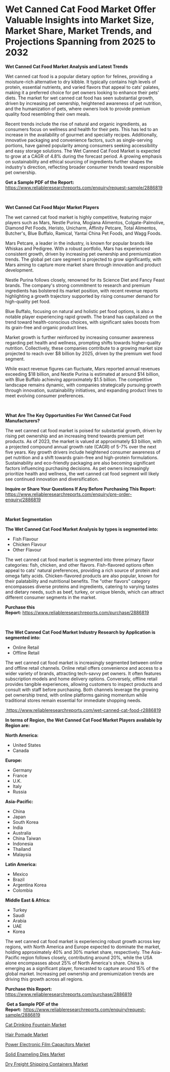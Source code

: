 <p><h1>Wet Canned Cat Food Market Offer Valuable Insights into Market Size, Market Share, Market Trends, and Projections Spanning from 2025 to 2032</h1></p><p><strong>Wet Canned Cat Food Market Analysis and Latest Trends</strong></p>
<p><p>Wet canned cat food is a popular dietary option for felines, providing a moisture-rich alternative to dry kibble. It typically contains high levels of protein, essential nutrients, and varied flavors that appeal to cats' palates, making it a preferred choice for pet owners looking to enhance their pets’ diets. The market for wet canned cat food has seen substantial growth, driven by increasing pet ownership, heightened awareness of pet nutrition, and the humanization of pets, where owners look to provide premium quality food resembling their own meals.</p><p>Recent trends include the rise of natural and organic ingredients, as consumers focus on wellness and health for their pets. This has led to an increase in the availability of gourmet and specialty recipes. Additionally, innovative packaging and convenience factors, such as single-serving portions, have gained popularity among consumers seeking accessibility and easy storage solutions. The Wet Canned Cat Food Market is expected to grow at a CAGR of 4.8% during the forecast period. A growing emphasis on sustainability and ethical sourcing of ingredients further shapes the industry's direction, reflecting broader consumer trends toward responsible pet ownership.</p></p>
<p><strong>Get a Sample PDF of the Report:&nbsp;</strong> <a href="https://www.reliableresearchreports.com/enquiry/request-sample/2886819?utm_campaign=36&utm_medium=2&utm_source=Github&utm_content=ia&utm_term=13032025&utm_id=wet-canned-cat-food">https://www.reliableresearchreports.com/enquiry/request-sample/2886819</a></p>
<p>&nbsp;</p>
<p><strong>Wet Canned Cat Food Major Market Players</strong></p>
<p><p>The wet canned cat food market is highly competitive, featuring major players such as Mars, Nestle Purina, Mogiana Alimentos, Colgate-Palmolive, Diamond Pet Foods, Heristo, Unicharm, Affinity Petcare, Total Alimentos, Butcher's, Blue Buffalo, Ramical, Yantai China Pet Foods, and Wagg Foods. </p><p>Mars Petcare, a leader in the industry, is known for popular brands like Whiskas and Pedigree. With a robust portfolio, Mars has experienced consistent growth, driven by increasing pet ownership and premiumization trends. The global pet care segment is projected to grow significantly, with Mars aiming to capture more market share through innovation and product development.</p><p>Nestle Purina follows closely, renowned for its Science Diet and Fancy Feast brands. The company's strong commitment to research and premium ingredients has bolstered its market position, with recent revenue reports highlighting a growth trajectory supported by rising consumer demand for high-quality pet food.</p><p>Blue Buffalo, focusing on natural and holistic pet food options, is also a notable player experiencing rapid growth. The brand has capitalized on the trend toward health-conscious choices, with significant sales boosts from its grain-free and organic product lines.</p><p>Market growth is further reinforced by increasing consumer awareness regarding pet health and wellness, prompting shifts towards higher-quality nutrition. Collectively, these companies contribute to a growing market size projected to reach over $8 billion by 2025, driven by the premium wet food segment.</p><p>While exact revenue figures can fluctuate, Mars reported annual revenues exceeding $18 billion, and Nestle Purina is estimated at around $14 billion, with Blue Buffalo achieving approximately $1.5 billion. The competitive landscape remains dynamic, with companies strategically pursuing growth through innovation, sustainability initiatives, and expanding product lines to meet evolving consumer preferences.</p></p>
<p>&nbsp;</p>
<p><strong>What Are The Key Opportunities For Wet Canned Cat Food Manufacturers?</strong></p>
<p><p>The wet canned cat food market is poised for substantial growth, driven by rising pet ownership and an increasing trend towards premium pet products. As of 2023, the market is valued at approximately $3 billion, with a projected compound annual growth rate (CAGR) of 5-7% over the next five years. Key growth drivers include heightened consumer awareness of pet nutrition and a shift towards grain-free and high-protein formulations. Sustainability and eco-friendly packaging are also becoming significant factors influencing purchasing decisions. As pet owners increasingly prioritize health and wellness, the wet canned cat food segment will likely see continued innovation and diversification.</p></p>
<p><strong>Inquire or Share Your Questions If Any Before Purchasing This Report:</strong> <a href="https://www.reliableresearchreports.com/enquiry/pre-order-enquiry/2886819?utm_campaign=36&utm_medium=2&utm_source=Github&utm_content=ia&utm_term=13032025&utm_id=wet-canned-cat-food">https://www.reliableresearchreports.com/enquiry/pre-order-enquiry/2886819</a></p>
<p>&nbsp;</p>
<p><strong>Market Segmentation</strong></p>
<p><strong>The Wet Canned Cat Food Market Analysis by types is segmented into:</strong></p>
<p><ul><li>Fish Flavour</li><li>Chicken Flavour</li><li>Other Flavour</li></ul></p>
<p><p>The wet canned cat food market is segmented into three primary flavor categories: fish, chicken, and other flavors. Fish-flavored options often appeal to cats' natural preferences, providing a rich source of protein and omega fatty acids. Chicken-flavored products are also popular, known for their palatability and nutritional benefits. The "other flavors" category encompasses diverse proteins and ingredients, catering to varying tastes and dietary needs, such as beef, turkey, or unique blends, which can attract different consumer segments in the market.</p></p>
<p><strong>Purchase this Report:&nbsp;</strong><a href="https://www.reliableresearchreports.com/purchase/2886819?utm_campaign=36&utm_medium=2&utm_source=Github&utm_content=ia&utm_term=13032025&utm_id=wet-canned-cat-food">https://www.reliableresearchreports.com/purchase/2886819</a></p>
<p>&nbsp;</p>
<p><strong>The Wet Canned Cat Food Market Industry Research by Application is segmented into:</strong></p>
<p><ul><li>Online Retail</li><li>Offline Retail</li></ul></p>
<p><p>The wet canned cat food market is increasingly segmented between online and offline retail channels. Online retail offers convenience and access to a wider variety of brands, attracting tech-savvy pet owners. It often features subscription models and home delivery options. Conversely, offline retail provides tangible experiences, allowing customers to inspect products and consult with staff before purchasing. Both channels leverage the growing pet ownership trend, with online platforms gaining momentum while traditional stores remain essential for immediate shopping needs.</p></p>
<p><a href="https://www.reliableresearchreports.com/wet-canned-cat-food-r2886819?utm_campaign=36&utm_medium=2&utm_source=Github&utm_content=ia&utm_term=13032025&utm_id=wet-canned-cat-food">&nbsp;https://www.reliableresearchreports.com/wet-canned-cat-food-r2886819</a></p>
<p><strong>In terms of Region, the Wet Canned Cat Food Market Players available by Region are:</strong></p>
<p>
    <p> <strong> North America: </strong>
        <ul>
            <li>United States</li>
            <li>Canada</li>
        </ul>
        </p> 
    <p> <strong> Europe: </strong>
        <ul>
            <li>Germany</li>
            <li>France</li>
            <li>U.K.</li>
            <li>Italy</li>
            <li>Russia</li>
        </ul>
        </p> 
    <p> <strong> Asia-Pacific: </strong>
        <ul>
            <li>China</li>
            <li>Japan</li>
            <li>South Korea</li>
            <li>India</li>
            <li>Australia</li>
            <li>China Taiwan</li>
            <li>Indonesia</li>
            <li>Thailand</li>
            <li>Malaysia</li>
        </ul>
        </p> 
    <p> <strong> Latin America: </strong>
        <ul>
            <li>Mexico</li>
            <li>Brazil</li>
            <li>Argentina Korea</li>
            <li>Colombia</li>
        </ul>
        </p> 
    <p> <strong> Middle East & Africa: </strong>
        <ul>
            <li>Turkey</li>
            <li>Saudi</li>
            <li>Arabia</li>
            <li>UAE</li>
            <li>Korea</li>
        </ul>
    </p>
    </p>
<p><p>The wet canned cat food market is experiencing robust growth across key regions, with North America and Europe expected to dominate the market, holding approximately 40% and 30% market share, respectively. The Asia-Pacific region follows closely, contributing around 20%, while the USA alone encompasses about 25% of North America's share. China is emerging as a significant player, forecasted to capture around 15% of the global market. Increasing pet ownership and premiumization trends are driving this growth across all regions.</p></p>
<p><strong>Purchase this Report: </strong><a href="https://www.reliableresearchreports.com/purchase/2886819?utm_campaign=36&utm_medium=2&utm_source=Github&utm_content=ia&utm_term=13032025&utm_id=wet-canned-cat-food">https://www.reliableresearchreports.com/purchase/2886819</a></p>
<p>&nbsp;<strong>Get a Sample PDF of the Report:&nbsp;&nbsp;</strong><a href="https://www.reliableresearchreports.com/enquiry/request-sample/2886819?utm_campaign=36&utm_medium=2&utm_source=Github&utm_content=ia&utm_term=13032025&utm_id=wet-canned-cat-food">https://www.reliableresearchreports.com/enquiry/request-sample/2886819</a></p>
<p><strong></strong></p>
<p><p><a href="https://github.com/vsiljgestel/Market-Research-Report-List-1/blob/main/cat-drinking-fountain-market.md?utm_campaign=36&utm_medium=2&utm_source=Github&utm_content=ia&utm_term=13032025&utm_id=wet-canned-cat-food">Cat Drinking Fountain Market</a></p><p><a href="https://github.com/kalsirollija/Market-Research-Report-List-1/blob/main/hair-pomade-market.md?utm_campaign=36&utm_medium=2&utm_source=Github&utm_content=ia&utm_term=13032025&utm_id=wet-canned-cat-food">Hair Pomade Market</a></p><p><a href="https://github.com/belhejmawoue/Market-Research-Report-List-1/blob/main/power-electronic-film-capacitors-market.md?utm_campaign=36&utm_medium=2&utm_source=Github&utm_content=ia&utm_term=13032025&utm_id=wet-canned-cat-food">Power Electronic Film Capacitors Market</a></p><p><a href="https://github.com/boudykodumi/Market-Research-Report-List-1/blob/main/solid-enameling-dies-market.md?utm_campaign=36&utm_medium=2&utm_source=Github&utm_content=ia&utm_term=13032025&utm_id=wet-canned-cat-food">Solid Enameling Dies Market</a></p><p><a href="https://github.com/shamyzinniwl/Market-Research-Report-List-1/blob/main/dry-freight-shipping-containers-market.md?utm_campaign=36&utm_medium=2&utm_source=Github&utm_content=ia&utm_term=13032025&utm_id=wet-canned-cat-food">Dry Freight Shipping Containers Market</a></p></p>